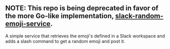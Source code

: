 ## NOTE: This repo is being deprecated in favor of the more Go-like implementation, [slack-random-emoji-service](https://github.com/ciroque/slack-random-emoji-service).



A simple service that retrieves the emoji's defined in a Slack workspace and adds a slash command to get a random emoji and post it.

